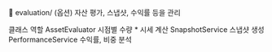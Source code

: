 🔹 evaluation/ (옵션)
자산 평가, 스냅샷, 수익률 등을 관리

클래스	역할
AssetEvaluator	시점별 수량 * 시세 계산
SnapshotService	스냅샷 생성
PerformanceService	수익률, 비중 분석